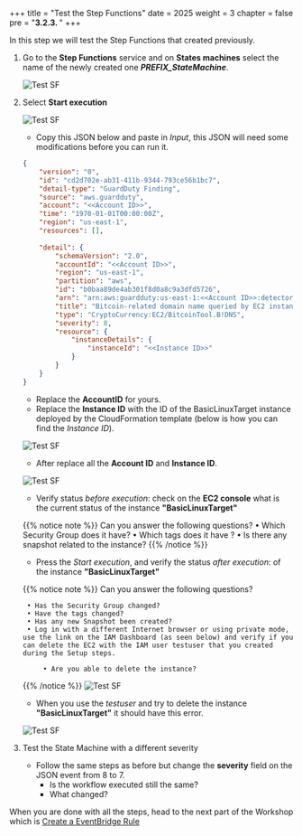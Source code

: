 +++
title = "Test the Step Functions"
date = 2025
weight = 3
chapter = false
pre = "<b>3.2.3. </b>"
+++

<!-- #### Test Lambda Function: -->

In this step we will test the Step Functions that created previously.

1. Go to the **Step Functions** service and on **States machines** select the name of the newly created one _**PREFIX_StateMachine**_.
   
   ![Test SF](../../../images/3/3.2/3.2.3/State_machine.png?width=90pc)
   
2. Select **Start execution**
   
   ![Test SF](../../../images/3/3.2/3.2.3/Start_execution.png?width=90pc)

    - Copy this JSON below and paste in _Input_, this JSON will need some modifications before you can run it.
    
    ```json
    {
        "version": "0",
        "id": "cd2d702e-ab31-411b-9344-793ce56b1bc7",
        "detail-type": "GuardDuty Finding",
        "source": "aws.guardduty",
        "account": "<<Account ID>>",
        "time": "1970-01-01T00:00:00Z",
        "region": "us-east-1",
        "resources": [],
        
        "detail": {
            "schemaVersion": "2.0",
            "accountId": "<<Account ID>>",
            "region": "us-east-1",
            "partition": "aws",
            "id": "b0baa89de4ab301f8d0a8c9a3dfd5726",
            "arn": "arn:aws:guardduty:us-east-1:<<Account ID>>:detector/feb3c048238f682b8902532ec100b3fb/finding/b0baa89de4ab301f8d0a8c9a3dfd5726",
            "title": "Bitcoin-related domain name queried by EC2 instance <<Instance ID>>.",
            "type": "CryptoCurrency:EC2/BitcoinTool.B!DNS",
            "severity": 8,
            "resource": {
                "instanceDetails": {
                    "instanceId": "<<Instance ID>>"
                }
            }
        }
    }
    ```

      - Replace the **AccountID** for yours.
      - Replace the **Instance ID** with the ID of the BasicLinuxTarget instance deployed by the CloudFormation template (below is how you can find the _Instance ID_).

    ![Test SF](../../../images/3/3.1/3.1.3/Create_test_event_InstanceID.png?width=90pc)
    
    - After replace all the **Account ID** and **Instance ID**.

    ![Test SF](../../../images/3/3.2/3.2.3/Start_execution_modification.png?width=90pc)

    - Verify status _before execution_: check on the **EC2 console** what is the current status of the instance **"BasicLinuxTarget"**

    {{% notice note %}}
    Can you answer the following questions?
        • Which Security Group does it have?
        • Which tags does it have ?
        • Is there any snapshot related to the instance?
    {{% /notice %}}

    - Press the _Start execution_, and verify the status _after execution_: of the instance **"BasicLinuxTarget"**

    {{% notice note %}}
    Can you answer the following questions?

        • Has the Security Group changed?
        • Have the tags changed?
        • Has any new Snapshot been created?
        • Log in with a different Internet browser or using private mode, use the link on the IAM Dashboard (as seen below) and verify if you can delete the EC2 with the IAM user testuser that you created during the Setup steps.
            
            • Are you able to delete the instance?
    {{% /notice %}}
        ![Test SF](../../../images/3/3.1/3.1.3/testuser_signin.png?width=90pc)

    - When you use the _testuser_ and try to delete the instance **"BasicLinuxTarget"** it should have this error.
    
    ![Test SF](../../../images/3/3.1/3.1.3/testuser_delete.png?width=90pc)

3. Test the State Machine with a different severity
    - Follow the same steps as before but change the **severity** field on the JSON event from 8 to 7.
      - Is the workflow executed still the same?
      - What changed?

When you are done with all the steps, head to the next part of the Workshop which is [Create a EventBridge Rule](../3.2.4-Create-EventBridge-Rule)
